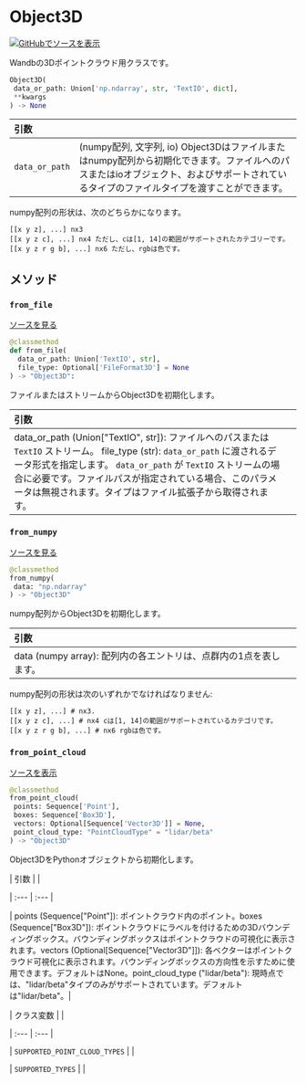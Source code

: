 # Object3D

[![](https://www.tensorflow.org/images/GitHub-Mark-32px.png)GitHubでソースを表示](https://www.github.com/wandb/client/tree/c4726707ed83ebb270a2cf84c4fd17b8684ff699/wandb/sdk/data_types/object_3d.py#L77-L353)

Wandbの3Dポイントクラウド用クラスです。

```python
Object3D(
 data_or_path: Union['np.ndarray', str, 'TextIO', dict],
 **kwargs
) -> None
```

| 引数 | |
| :--- | :--- |
| `data_or_path` | (numpy配列, 文字列, io) Object3Dはファイルまたはnumpy配列から初期化できます。ファイルへのパスまたはioオブジェクト、およびサポートされているタイプのファイルタイプを渡すことができます。|

numpy配列の形状は、次のどちらかになります。
```
[[x y z], ...] nx3
[[x y z c], ...] nx4 ただし、cは[1, 14]の範囲がサポートされたカテゴリーです。
[[x y z r g b], ...] nx6 ただし、rgbは色です。
```
## メソッド

### `from_file`

[ソースを見る](https://www.github.com/wandb/client/tree/c4726707ed83ebb270a2cf84c4fd17b8684ff699/wandb/sdk/data_types/object_3d.py#L223-L240)

```python
@classmethod
def from_file(
  data_or_path: Union['TextIO', str],
  file_type: Optional['FileFormat3D'] = None
) -> "Object3D":
```

ファイルまたはストリームからObject3Dを初期化します。

| 引数 | |
| :--- | :--- |
| data_or_path (Union["TextIO", str]): ファイルへのパスまたは `TextIO` ストリーム。 file_type (str): `data_or_path` に渡されるデータ形式を指定します。 `data_or_path` が `TextIO` ストリームの場合に必要です。ファイルパスが指定されている場合、このパラメータは無視されます。タイプはファイル拡張子から取得されます。|


### `from_numpy`

[ソースを見る](https://www.github.com/wandb/client/tree/c4726707ed83ebb270a2cf84c4fd17b8684ff699/wandb/sdk/data_types/object_3d.py#L242-L271)

```python
@classmethod
from_numpy(
 data: "np.ndarray"
) -> "Object3D"
```

numpy配列からObject3Dを初期化します。

| 引数 | |
| :--- | :--- |
| data (numpy array): 配列内の各エントリは、点群内の1点を表します。 |


numpy配列の形状は次のいずれかでなければなりません:
```
[[x y z], ...] # nx3.
[[x y z c], ...] # nx4 cは[1, 14]の範囲がサポートされているカテゴリです。
[[x y z r g b], ...] # nx6 rgbは色です。
```

### `from_point_cloud`

[ソースを表示](https://www.github.com/wandb/client/tree/c4726707ed83ebb270a2cf84c4fd17b8684ff699/wandb/sdk/data_types/object_3d.py#L273-L307)

```python
@classmethod
from_point_cloud(
 points: Sequence['Point'],
 boxes: Sequence['Box3D'],
 vectors: Optional[Sequence['Vector3D']] = None,
 point_cloud_type: "PointCloudType" = "lidar/beta"
) -> "Object3D"
```
Object3DをPythonオブジェクトから初期化します。

| 引数 | |

| :--- | :--- |

| points (Sequence["Point"]): ポイントクラウド内のポイント。boxes (Sequence["Box3D"]): ポイントクラウドにラベルを付けるための3Dバウンディングボックス。バウンディングボックスはポイントクラウドの可視化に表示されます。vectors (Optional[Sequence["Vector3D"]]): 各ベクターはポイントクラウド可視化に表示されます。バウンディングボックスの方向性を示すために使用できます。デフォルトはNone。point_cloud_type ("lidar/beta"): 現時点では、"lidar/beta"タイプのみがサポートされています。デフォルトは"lidar/beta"。|

| クラス変数 | |

| :--- | :--- |

| `SUPPORTED_POINT_CLOUD_TYPES` | |

| `SUPPORTED_TYPES` | |